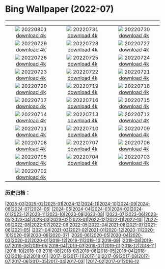 # Bing Wallpaper (2022-07)
**************
| | | |
| :----: | :----: | :----: |
| ![](https://www.bing.com/th?id=OHR.LavaTube_IT-IT4336615406_1920x1080.jpg) 20220801 [download 4k](https://www.bing.com/th?id=OHR.LavaTube_IT-IT4336615406_UHD.jpg) | ![](https://www.bing.com/th?id=OHR.NoctilucentClouds_IT-IT4014428916_1920x1080.jpg) 20220731 [download 4k](https://www.bing.com/th?id=OHR.NoctilucentClouds_IT-IT4014428916_UHD.jpg) | ![](https://www.bing.com/th?id=OHR.FiordlandRainforest_IT-IT3158058315_1920x1080.jpg) 20220730 [download 4k](https://www.bing.com/th?id=OHR.FiordlandRainforest_IT-IT3158058315_UHD.jpg) |
| ![](https://www.bing.com/th?id=OHR.FourTigresses_IT-IT2811928200_1920x1080.jpg) 20220729 [download 4k](https://www.bing.com/th?id=OHR.FourTigresses_IT-IT2811928200_UHD.jpg) | ![](https://www.bing.com/th?id=OHR.LongsPeak_IT-IT7923638021_1920x1080.jpg) 20220728 [download 4k](https://www.bing.com/th?id=OHR.LongsPeak_IT-IT7923638021_UHD.jpg) | ![](https://www.bing.com/th?id=OHR.NabateanTomb_IT-IT7561318666_1920x1080.jpg) 20220727 [download 4k](https://www.bing.com/th?id=OHR.NabateanTomb_IT-IT7561318666_UHD.jpg) |
| ![](https://www.bing.com/th?id=OHR.MangroveDay_IT-IT6953196458_1920x1080.jpg) 20220726 [download 4k](https://www.bing.com/th?id=OHR.MangroveDay_IT-IT6953196458_UHD.jpg) | ![](https://www.bing.com/th?id=OHR.PiramidiTerra_IT-IT9212729918_1920x1080.jpg) 20220725 [download 4k](https://www.bing.com/th?id=OHR.PiramidiTerra_IT-IT9212729918_UHD.jpg) | ![](https://www.bing.com/th?id=OHR.AmeliaEarhart_IT-IT5189469482_1920x1080.jpg) 20220724 [download 4k](https://www.bing.com/th?id=OHR.AmeliaEarhart_IT-IT5189469482_UHD.jpg) |
| ![](https://www.bing.com/th?id=OHR.FoxgloveHawkmoth_IT-IT4654185472_1920x1080.jpg) 20220723 [download 4k](https://www.bing.com/th?id=OHR.FoxgloveHawkmoth_IT-IT4654185472_UHD.jpg) | ![](https://www.bing.com/th?id=OHR.SGIMontenegro_IT-IT4096171972_1920x1080.jpg) 20220722 [download 4k](https://www.bing.com/th?id=OHR.SGIMontenegro_IT-IT4096171972_UHD.jpg) | ![](https://www.bing.com/th?id=OHR.AbbeyGardens_IT-IT2428533452_1920x1080.jpg) 20220721 [download 4k](https://www.bing.com/th?id=OHR.AbbeyGardens_IT-IT2428533452_UHD.jpg) |
| ![](https://www.bing.com/th?id=OHR.MoonPhases_IT-IT1480745106_1920x1080.jpg) 20220720 [download 4k](https://www.bing.com/th?id=OHR.MoonPhases_IT-IT1480745106_UHD.jpg) | ![](https://www.bing.com/th?id=OHR.FraueninselChiemsee_IT-IT0708342197_1920x1080.jpg) 20220719 [download 4k](https://www.bing.com/th?id=OHR.FraueninselChiemsee_IT-IT0708342197_UHD.jpg) | ![](https://www.bing.com/th?id=OHR.OmijimaIsland_IT-IT8907721796_1920x1080.jpg) 20220718 [download 4k](https://www.bing.com/th?id=OHR.OmijimaIsland_IT-IT8907721796_UHD.jpg) |
| ![](https://www.bing.com/th?id=OHR.CoyoteButtes_IT-IT0402936241_1920x1080.jpg) 20220717 [download 4k](https://www.bing.com/th?id=OHR.CoyoteButtes_IT-IT0402936241_UHD.jpg) | ![](https://www.bing.com/th?id=OHR.AmericanGoldfinch_IT-IT8989086648_1920x1080.jpg) 20220716 [download 4k](https://www.bing.com/th?id=OHR.AmericanGoldfinch_IT-IT8989086648_UHD.jpg) | ![](https://www.bing.com/th?id=OHR.Arrone_IT-IT8273259986_1920x1080.jpg) 20220715 [download 4k](https://www.bing.com/th?id=OHR.Arrone_IT-IT8273259986_UHD.jpg) |
| ![](https://www.bing.com/th?id=OHR.BabyLemons_IT-IT7949615555_1920x1080.jpg) 20220714 [download 4k](https://www.bing.com/th?id=OHR.BabyLemons_IT-IT7949615555_UHD.jpg) | ![](https://www.bing.com/th?id=OHR.BasaltGiants_IT-IT2848780149_1920x1080.jpg) 20220713 [download 4k](https://www.bing.com/th?id=OHR.BasaltGiants_IT-IT2848780149_UHD.jpg) | ![](https://www.bing.com/th?id=OHR.SpiralHill_IT-IT2094565233_1920x1080.jpg) 20220712 [download 4k](https://www.bing.com/th?id=OHR.SpiralHill_IT-IT2094565233_UHD.jpg) |
| ![](https://www.bing.com/th?id=OHR.BarcelonaPop_IT-IT6132878773_1920x1080.jpg) 20220711 [download 4k](https://www.bing.com/th?id=OHR.BarcelonaPop_IT-IT6132878773_UHD.jpg) | ![](https://www.bing.com/th?id=OHR.OludenizTurkey_IT-IT5848710589_1920x1080.jpg) 20220710 [download 4k](https://www.bing.com/th?id=OHR.OludenizTurkey_IT-IT5848710589_UHD.jpg) | ![](https://www.bing.com/th?id=OHR.DolomitesMW_IT-IT5109313358_1920x1080.jpg) 20220709 [download 4k](https://www.bing.com/th?id=OHR.DolomitesMW_IT-IT5109313358_UHD.jpg) |
| ![](https://www.bing.com/th?id=OHR.PreveliGorge_IT-IT4499623679_1920x1080.jpg) 20220708 [download 4k](https://www.bing.com/th?id=OHR.PreveliGorge_IT-IT4499623679_UHD.jpg) | ![](https://www.bing.com/th?id=OHR.HecetaHead_IT-IT4134083245_1920x1080.jpg) 20220707 [download 4k](https://www.bing.com/th?id=OHR.HecetaHead_IT-IT4134083245_UHD.jpg) | ![](https://www.bing.com/th?id=OHR.KissingPuffins_IT-IT2452643321_1920x1080.jpg) 20220706 [download 4k](https://www.bing.com/th?id=OHR.KissingPuffins_IT-IT2452643321_UHD.jpg) |
| ![](https://www.bing.com/th?id=OHR.PontesantangeloRome_IT-IT1719155933_1920x1080.jpg) 20220705 [download 4k](https://www.bing.com/th?id=OHR.PontesantangeloRome_IT-IT1719155933_UHD.jpg) | ![](https://www.bing.com/th?id=OHR.FannetteIsland_IT-IT8907781262_1920x1080.jpg) 20220704 [download 4k](https://www.bing.com/th?id=OHR.FannetteIsland_IT-IT8907781262_UHD.jpg) | ![](https://www.bing.com/th?id=OHR.SummerDogs_IT-IT4694361366_1920x1080.jpg) 20220703 [download 4k](https://www.bing.com/th?id=OHR.SummerDogs_IT-IT4694361366_UHD.jpg) |
| ![](https://www.bing.com/th?id=OHR.HalfwayDay_IT-IT3902630920_1920x1080.jpg) 20220702 [download 4k](https://www.bing.com/th?id=OHR.HalfwayDay_IT-IT3902630920_UHD.jpg) |  |  |

### 历史归档：

|[2025-03](2025-03/2025-03.md)|[2025-02](2025-02/2025-02.md)|[2025-01](2025-01/2025-01.md)|[2024-12](2024-12/2024-12.md)|[2024-11](2024-11/2024-11.md)|[2024-10](2024-10/2024-10.md)|[2024-09](2024-09/2024-09.md)|[2024-08](2024-08/2024-08.md)|[2024-07](2024-07/2024-07.md)|[2024-06](2024-06/2024-06.md)|
|[2024-05](2024-05/2024-05.md)|[2024-04](2024-04/2024-04.md)|[2024-03](2024-03/2024-03.md)|[2024-02](2024-02/2024-02.md)|[2024-01](2024-01/2024-01.md)|[2023-12](2023-12/2023-12.md)|[2023-11](2023-11/2023-11.md)|[2023-10](2023-10/2023-10.md)|[2023-09](2023-09/2023-09.md)|[2023-08](2023-08/2023-08.md)|
|[2023-07](2023-07/2023-07.md)|[2023-06](2023-06/2023-06.md)|[2023-05](2023-05/2023-05.md)|[2023-04](2023-04/2023-04.md)|[2023-03](2023-03/2023-03.md)|[2023-02](2023-02/2023-02.md)|[2023-01](2023-01/2023-01.md)|[2022-12](2022-12/2022-12.md)|[2022-11](2022-11/2022-11.md)|[2022-10](2022-10/2022-10.md)|
|[2022-09](2022-09/2022-09.md)|[2022-08](2022-08/2022-08.md)|[2022-07](2022-07/2022-07.md)|[2022-06](2022-06/2022-06.md)|[2022-05](2022-05/2022-05.md)|[2022-04](2022-04/2022-04.md)|[2021-08](2021-08/2021-08.md)|[2021-07](2021-07/2021-07.md)|[2021-06](2021-06/2021-06.md)|[2021-05](2021-05/2021-05.md)|
|[2021-04](2021-04/2021-04.md)|[2021-03](2021-03/2021-03.md)|[2021-02](2021-02/2021-02.md)|[2021-01](2021-01/2021-01.md)|[2020-12](2020-12/2020-12.md)|[2020-11](2020-11/2020-11.md)|[2020-10](2020-10/2020-10.md)|[2020-09](2020-09/2020-09.md)|[2020-08](2020-08/2020-08.md)|[2020-07](2020-07/2020-07.md)|
|[2020-06](2020-06/2020-06.md)|[2020-05](2020-05/2020-05.md)|[2020-04](2020-04/2020-04.md)|[2020-03](2020-03/2020-03.md)|[2020-02](2020-02/2020-02.md)|[2020-01](2020-01/2020-01.md)|[2019-12](2019-12/2019-12.md)|[2019-11](2019-11/2019-11.md)|[2019-10](2019-10/2019-10.md)|[2019-09](2019-09/2019-09.md)|
|[2019-08](2019-08/2019-08.md)|[2019-07](2019-07/2019-07.md)|[2019-06](2019-06/2019-06.md)|[2019-05](2019-05/2019-05.md)|[2019-04](2019-04/2019-04.md)|[2019-03](2019-03/2019-03.md)|[2019-02](2019-02/2019-02.md)|[2019-01](2019-01/2019-01.md)|[2018-12](2018-12/2018-12.md)|[2018-11](2018-11/2018-11.md)|
|[2018-10](2018-10/2018-10.md)|[2018-09](2018-09/2018-09.md)|[2018-08](2018-08/2018-08.md)|[2018-07](2018-07/2018-07.md)|[2018-06](2018-06/2018-06.md)|[2018-05](2018-05/2018-05.md)|[2018-04](2018-04/2018-04.md)|[2018-03](2018-03/2018-03.md)|[2018-02](2018-02/2018-02.md)|[2018-01](2018-01/2018-01.md)|
|[2017-12](2017-12/2017-12.md)|[2017-11](2017-11/2017-11.md)|[2017-10](2017-10/2017-10.md)|[2017-09](2017-09/2017-09.md)|[2017-08](2017-08/2017-08.md)|[2017-07](2017-07/2017-07.md)|[2017-06](2017-06/2017-06.md)|[2017-05](2017-05/2017-05.md)|[2017-04](2017-04/2017-04.md)|[2017-03](2017-03/2017-03.md)|
|[2017-02](2017-02/2017-02.md)|[2017-01](2017-01/2017-01.md)|[2016-12](2016-12/2016-12.md)
